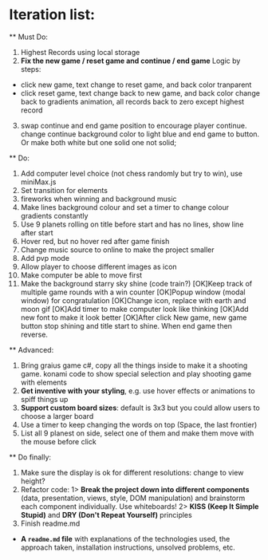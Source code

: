 # Iteration list:

** Must Do:
1. Highest Records using local storage
2. **Fix the new game / reset game and continue / end game**
Logic by steps:
* click new game, text change to reset game, and back color tranparent
* click reset game, text change back to new game, and back color change back to gradients animation, all records back to zero except highest record
3. swap continue and end game position to encourage player continue. change continue background color to light blue and end game to button. Or make both white but one solid one not solid;

** Do:
1. Add computer level choice (not chess randomly but try to win), use miniMax.js
2. Set transition for elements
3. fireworks when winning and background music
4. Make lines background colour and set a timer to change colour gradients constantly
5. Use 9 planets rolling on title before start and has no lines, show line after start
6. Hover red, but no hover red after game finish
7. Change music source to online to make the project smaller
8. Add pvp mode
9. Allow player to choose different images as icon
10. Make computer be able to move first
11. Make the background starry sky shine (code train?)
[OK]Keep track of multiple game rounds with a win counter
[OK]Popup window (modal window) for congratulation
[OK]Change icon, replace with earth and moon gif
[OK]Add timer to make computer look like thinking
[OK]Add new font to make it look better
[OK]After click New game, new game button stop shining and title start to shine. When end game then reverse.


** Advanced:
1. Bring graius game c#, copy all the things inside to make it a shooting game. konami code to show special selection and play shooting game with elements
2. **Get inventive with your styling**, e.g. use hover effects or animations to spiff things up
3. **Support custom board sizes**: default is 3x3 but you could allow users to choose a larger board
4. Use a timer to keep changing the words on top (Space, the last frontier)
5. List all 9 planest on side, select one of them and make them move with the mouse before click


** Do finally:
1. Make sure the display is ok for different resolutions: change to view height?
2. Refactor code:
1> **Break the project down into different components** (data, presentation, views, style, DOM manipulation) and brainstorm each component individually. Use whiteboards!
2> **KISS (Keep It Simple Stupid)** and **DRY (Don't Repeat Yourself)** principles
3. Finish readme.md
* **A ``readme.md`` file** with explanations of the technologies used, the approach taken, installation instructions, unsolved problems, etc.



